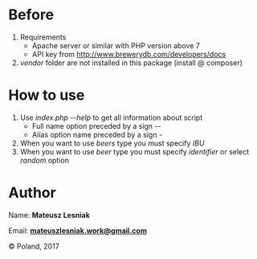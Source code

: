 # Before

1. Requirements
    - Apache server or similar with PHP version above 7
    - API key from http://www.brewerydb.com/developers/docs
2. *vendor* folder are not installed in this package (install @ composer)

# How to use

1. Use *index.php --help* to get all information about script
    - Full name option preceded by a sign *--*
    - Alias option name preceded by a sign *-*
2. When you want to use *beers* type you must specify *IBU*
3. When you want to use *beer* type you must specify *identifier* or select *random* option

# Author

Name: **Mateusz Lesniak**

Email: **mateuszlesniak.work@gmail.com**

© Poland, 2017